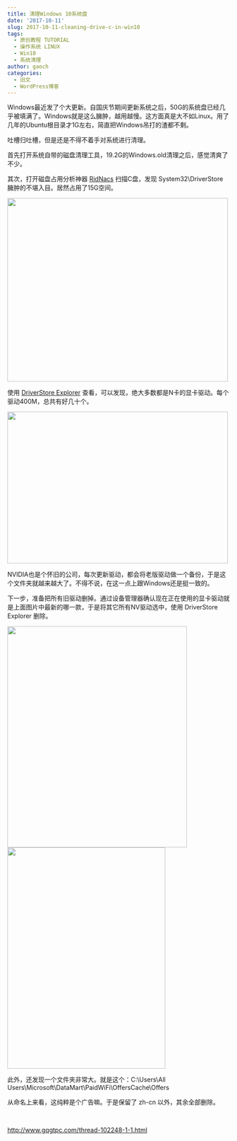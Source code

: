 ```yaml
---
title: 清理Windows 10系统盘
date: '2017-10-11'
slug: 2017-10-11-cleaning-drive-c-in-win10
tags:
  - 原创教程 TUTORIAL
  - 操作系统 LINUX
  - Win10
  - 系统清理
author: gaoch
categories:
  - 旧文
  - WordPress博客
---
```



Windows最近发了个大更新。自国庆节期间更新系统之后，50G的系统盘已经几乎被填满了。Windows就是这么臃肿，越用越慢。这方面真是大不如Linux。用了几年的Ubuntu根目录才1G左右，简直把Windows吊打的渣都不剩。

吐槽归吐槽，但是还是不得不着手对系统进行清理。

首先打开系统自带的磁盘清理工具，19.2G的Windows.old清理之后，感觉清爽了不少。

其次，打开磁盘占用分析神器
[RidNacs](http://bio-spring.top/disk-usage-tools-in-different-platform/)
扫描C盘，发现 System32\\DriverStore 臃肿的不堪入目。居然占用了15G空间。

<img src="https://cloudfs-spring.oss-cn-qingdao.aliyuncs.com/bio_spring_uploads/2017/10/disk-usage-of-C-500x415.png" class="alignnone size-medium wp-image-888" sizes="(max-width: 500px) 100vw, 500px" srcset="https://cloudfs-spring.oss-cn-qingdao.aliyuncs.com/bio_spring_uploads/2017/10/disk-usage-of-C-500x415.png 500w, https://cloudfs-spring.oss-cn-qingdao.aliyuncs.com/bio_spring_uploads/2017/10/disk-usage-of-C.png 603w" width="500" height="415" />

使用 [DriverStore
Explorer](https://github.com/lostindark/DriverStoreExplorer/releases)
查看，可以发现，绝大多数都是N卡的显卡驱动。每个驱动400M，总共有好几十个。

<img src="https://cloudfs-spring.oss-cn-qingdao.aliyuncs.com/bio_spring_uploads/2017/10/graphic-drivers-500x343.png" class="alignnone size-medium wp-image-889" sizes="(max-width: 500px) 100vw, 500px" srcset="https://cloudfs-spring.oss-cn-qingdao.aliyuncs.com/bio_spring_uploads/2017/10/graphic-drivers-500x343.png 500w, https://cloudfs-spring.oss-cn-qingdao.aliyuncs.com/bio_spring_uploads/2017/10/graphic-drivers-768x527.png 768w, https://cloudfs-spring.oss-cn-qingdao.aliyuncs.com/bio_spring_uploads/2017/10/graphic-drivers.png 945w" width="500" height="343" />

NVIDIA也是个怀旧的公司，每次更新驱动，都会将老版驱动做一个备份，于是这个文件夹就越来越大了。不得不说，在这一点上跟Windows还是挺一致的。

下一步，准备把所有旧驱动删掉。通过设备管理器确认现在正在使用的显卡驱动就是上面图片中最新的哪一款，于是将其它所有NV驱动选中，使用
DriverStore Explorer 删除。

<img src="https://cloudfs-spring.oss-cn-qingdao.aliyuncs.com/bio_spring_uploads/2017/10/NV0-407x500.png" class="alignnone size-medium wp-image-891" sizes="(max-width: 407px) 100vw, 407px" srcset="https://cloudfs-spring.oss-cn-qingdao.aliyuncs.com/bio_spring_uploads/2017/10/NV0-407x500.png 407w, https://cloudfs-spring.oss-cn-qingdao.aliyuncs.com/bio_spring_uploads/2017/10/NV0.png 479w" width="407" height="500" />

<img src="https://cloudfs-spring.oss-cn-qingdao.aliyuncs.com/bio_spring_uploads/2017/10/NV-358x500.png" class="alignnone size-medium wp-image-890" sizes="(max-width: 358px) 100vw, 358px" srcset="https://cloudfs-spring.oss-cn-qingdao.aliyuncs.com/bio_spring_uploads/2017/10/NV-358x500.png 358w, https://cloudfs-spring.oss-cn-qingdao.aliyuncs.com/bio_spring_uploads/2017/10/NV.png 408w" width="358" height="500" />

此外，还发现一个文件夹非常大。就是这个：C:\\Users\\All
Users\\Microsoft\\DataMart\\PaidWiFi\\OffersCache\\Offers

从命名上来看，这纯粹是个广告嘛。于是保留了 zh-cn 以外，其余全部删除。

 

<http://www.gqgtpc.com/thread-102248-1-1.html>
